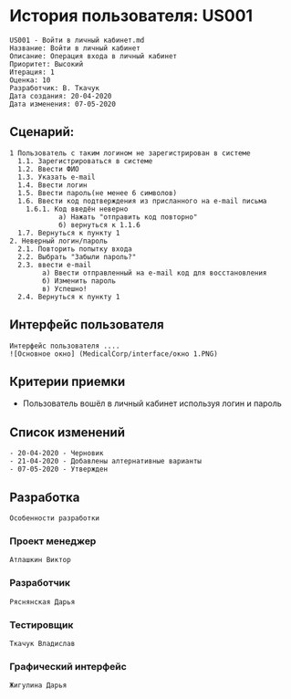 # История пользователя: US001
    US001 - Войти в личный кабинет.md
    Название: Войти в личный кабинет
    Описание: Операция входа в личный кабинет
    Приоритет: Высокий
    Итерация: 1
    Оценка: 10
    Разработчик: В. Ткачук
    Дата создания: 20-04-2020
    Дата изменения: 07-05-2020

## Сценарий:
    1 Пользователь с таким логином не зарегистрирован в системе
      1.1. Зарегистрироваться в системе
      1.2. Ввести ФИО
      1.3. Указать e-mail
      1.4. Ввести логин
      1.5. Ввести пароль(не менее 6 символов)
      1.6. Ввести код подтверждения из присланного на e-mail письма
        1.6.1. Код введён неверно
                а) Нажать "отправить код повторно"
                б) вернуться к 1.1.6
      1.7. Вернуться к пункту 1
    2. Неверный логин/пароль
      2.1. Повторить попытку входа
      2.2. Выбрать "Забыли пароль?"
      2.3. ввести e-mail
            а) Ввести отправленный на e-mail код для восстановления
            б) Изменить пароль
            в) Успешно!
      2.4. Вернуться к пункту 1

## Интерфейс пользователя
    Интерфейс пользователя ....
    ![Основное окно] (MedicalCorp/interface/окно 1.PNG)

## Критерии приемки
- Пользователь вошёл в личный кабинет используя логин и пароль

## Список изменений
    - 20-04-2020 - Черновик
    - 21-04-2020 - Добавлены алтернативные варианты
    - 07-05-2020 - Утвержден

## Разработка
    Особенности разработки

### Проект менеджер
    Атлашкин Виктор
### Разработчик
    Ряснянская Дарья
### Тестировщик
    Ткачук Владислав
### Графический интерфейс
    Жигулина Дарья
